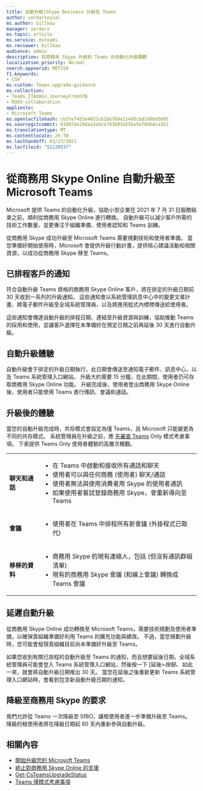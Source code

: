 ```yaml
---
title: 自動升級|Skype Business 升級至 Teams
author: serdarsoysal
ms.author: billkau
manager: serdars
ms.topic: article
ms.service: msteams
ms.reviewer: billkau
audience: admin
description: 從商務用 Skype 升級到 Teams 的自動化升級概觀
localization_priority: Normal
search.appverid: MET150
f1.keywords:
- CSH
ms.custom: Teams-upgrade-guidance
ms.collection:
- Teams_ITAdmin_JourneyFromSfB
- M365-collaboration
appliesto:
- Microsoft Teams
ms.openlocfilehash: cb3fef455e4031c61b6769e114d9cbd1d8bd3805
ms.sourcegitcommit: 01087be29daa3abce7d3b03a55ba5ef8db4ca161
ms.translationtype: MT
ms.contentlocale: zh-TW
ms.lasthandoff: 03/23/2021
ms.locfileid: "51120537"
---
```

# <a name="automated-upgrades-from-skype-for-business-online-to-microsoft-teams"></a>從商務用 Skype Online 自動升級至 Microsoft Teams

Microsoft 提供 Teams 的自動化升級，協助小型企業在 2021 年 7 月 31 日服務結束之前，順利從商務用 Skype Online 進行轉換。 自動升級可以減少客戶所需的技術工作數量，並更專注于組織準備、使用者認知和 Teams 訓練。

從商務用 Skype 成功升級至 Microsoft Teams 需要規劃技術和使用者準備。 當您準備好開始使用時，Microsoft 會提供升級行動計畫，[](upgrade-basic.md)提供核心建議活動和相關資源，以成功從商務用 Skype 移至 Teams。

## <a name="notifications-for-scheduled-customers"></a>已排程客戶的通知

符合自動升級 Teams 資格的商務用 Skype Online 客戶，將在排定的升級日期前 30 天收到一系列的升級通知。 這些通知會以系統管理訊息中心中的變更文章計畫、將電子郵件升級至全域系統管理員，以及將應用程式內標標傳送給使用者。

這些通知會傳達自動升級的排程日期、連結至升級資源與訓練，協助推動 Teams 的採用和使用，並讓客戶選擇在未準備好在預定日期之前再延後 30 天進行自動升級。

## <a name="the-automated-upgrade-experience"></a>自動升級體驗

自動升級會于排定的升級日期執行，此日期會傳送至通知電子郵件、訊息中心，以及 Teams 系統管理入口網站。 升級大約需要 15 分鐘，在此期間，使用者仍可存取商務用 Skype Online 功能。 升級完成後，使用者登出商務用 Skype Online 後，使用者只能使用 Teams 進行傳訊、會議和通話。

## <a name="the-post-upgrade-experience"></a>升級後的體驗

當您的自動升級完成時，共存模式會設定為僅 Teams，且 Microsoft 只能變更為不同的共存模式。 系統管理員在升級之前，應 [先審查 Teams](teams-only-mode-considerations.md) Only 模式考慮事項。 下表提供 Teams Only 使用者體驗的高層次概觀。


|  |  |
|---------|---------|
|**聊天和通話**     | <UL><LI>在 Teams 中啟動和接收所有通話和聊天<LI>使用者可以與任何商務 (使用者) 聊天/通話<LI>使用者無法與使用消費者用 Skype 的使用者通訊<LI>如果使用者嘗試登錄商務用 Skype，會重新導向至 Teams      </UL>  |
|**會議**     |  <UL><LI>使用者在 Teams 中排程所有新會議 (外掛程式已取代)     </UL>   |
|**移移的資料**     |<UL><LI>商務用 Skype 的現有連絡人，包括 (但沒有通訊群組清單) <LI>現有的商務用 Skype 會議 (和線上會議) 轉換成 Teams 會議</UL>         |

## <a name="postponing-your-automated-upgrade"></a>延遲自動升級

從商務用 Skype Online 成功轉換至 Microsoft Teams，需要技術規劃及使用者準備，以確保貴組織準備好利用 Teams 的擴充功能與績效。 不過，當您規劃升級時，您可能會發現貴組織目前尚未準備好升級至 Teams。

如果您收到有關已排程的自動升級至 Teams 的通知，而且想要延後日期，全域系統管理員可能會登入 Teams 系統管理入口網站，然後按一下 [延後>*按鈕。* 如此一來，就會將自動升級日期推出 30 天。 當您在延後之後重新更新 Teams 系統管理入口網站時，會看到包含新自動升級日期的通知。

## <a name="requests-to-downgrade-to-skype-for-business"></a>降級至商務用 Skype 的要求

我們允許從 Teams 一次降級至 SfBO，讓租使用者進一步準備升級至 Teams。 降級的租使用者將在降級日期起 60 天內重新參與自動升級。

## <a name="related-content"></a>相關內容

- [開始升級您的 Microsoft Teams](upgrade-start-here.md)
- [終止對商務用 Skype Online 的支援](skype-for-business-online-retirement.md)
- [Get-CsTeamsUpgradeStatus](/powershell/module/skype/get-csteamsupgradestatus?view=skype-ps)
- [Teams 僅模式考慮事項](teams-only-mode-considerations.md)